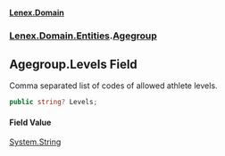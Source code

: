 #### [Lenex.Domain](index.md 'index')
### [Lenex.Domain.Entities](Lenex.Domain.Entities.md 'Lenex.Domain.Entities').[Agegroup](Lenex.Domain.Entities.Agegroup.md 'Lenex.Domain.Entities.Agegroup')

## Agegroup.Levels Field

Comma separated list of codes of allowed athlete levels.

```csharp
public string? Levels;
```

#### Field Value
[System.String](https://docs.microsoft.com/en-us/dotnet/api/System.String 'System.String')